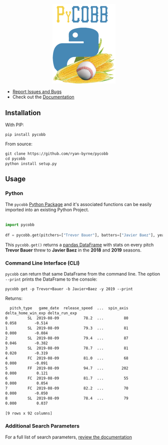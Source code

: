 <p align="center"><img src="https://raw.githubusercontent.com/ryan-byrne/pycobb/main/files/pycobb.png" width="200"/><p>

* [Report Issues and Bugs](https://github.com/ryan-byrne/pycobb/issues/)
* Check out the [Documentation](https://pycobb.readthedocs.io/en/latest/)

## Installation

With PIP:

```
pip install pycobb
```
From source:

```
git clone https://github.com/ryan-byrne/pycobb
cd pycobb
python install setup.py
```

## Usage

### Python

The `pycobb` [Python Package](https://pypi.org/project/pycobb/) and it's associated functions can be easily imported into an existing Python Project.

```python

import pycobb

df = pycobb.get(pitchers=["Trevor Bauer"], batters=["Javier Baez"], years=[2018,2019])

```

This `pycobb.get()` returns a [pandas DataFrame](https://pandas.pydata.org/) with stats on every pitch **Trevor Bauer** threw to **Javier Baez** in the **2018** and **2019** seasons.

### Command Line Interface (CLI)

`pycobb` can return that same DataFrame from the command line. The option `--print` prints the DataFrame to the console:

```
pycobb get -p Trevor+Bauer -b Javier+Baez -y 2019 --print
```
Returns:

```
  pitch_type   game_date  release_speed  ...  spin_axis  delta_home_win_exp delta_run_exp
0         SL  2019-08-09           78.2  ...         80               0.058        -0.514
1         SL  2019-08-09           79.3  ...         81               0.000        -0.084
2         SL  2019-08-09           79.4  ...         87               0.046        -0.382
3         SL  2019-08-09           78.7  ...         81               0.020        -0.319
4         FC  2019-08-09           81.0  ...         68               0.000        -0.091
5         FF  2019-08-09           94.7  ...        202               0.000         0.121
6         FC  2019-08-09           81.7  ...         55               0.000         0.054
7         FC  2019-08-09           82.2  ...         70               0.000        -0.050
8         SL  2019-08-09           78.4  ...         79               0.000         0.037

[9 rows x 92 columns]
```

### Additional Search Parameters

For a full list of search parameters, [review the documentation](example.com)
